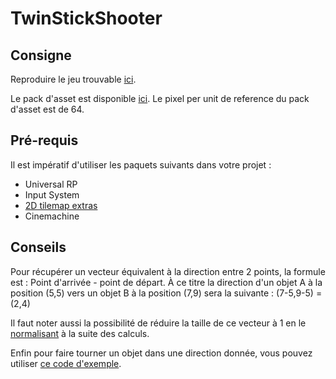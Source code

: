 # TwinStickShooter

## Consigne

Reproduire le jeu trouvable [ici](https://github.com/Flore-Melies/TwinStickShooter/releases).

Le pack d'asset est disponible [ici](https://www.kenney.nl/assets/topdown-shooter).
Le pixel per unit de reference du pack d'asset est de 64.

## Pré-requis

Il est impératif d'utiliser les paquets suivants dans votre projet :
- Universal RP
- Input System
- [2D tilemap extras](https://github.com/Unity-Technologies/2d-extras)
- Cinemachine

## Conseils

Pour récupérer un vecteur équivalent à la direction entre 2 points, la formule est : Point d'arrivée - point de départ.
À ce titre la direction d'un objet A à la position (5,5) vers un objet B à la position (7,9) sera la suivante :
(7-5,9-5) = (2,4)

Il faut noter aussi la possibilité de réduire la taille de ce vecteur à 1 en le [normalisant](https://docs.unity3d.com/ScriptReference/Vector2-normalized.html) à la suite des calculs.

Enfin pour faire tourner un objet dans une direction donnée, vous pouvez utiliser [ce code d'exemple](http://answers.unity.com/answers/779428/view.html).